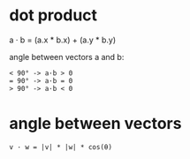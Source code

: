 # dot product
a · b = (a.x * b.x) + (a.y * b.y)

angle between vectors a and b:
```
< 90° -> a·b > 0
= 90° -> a·b = 0
> 90° -> a·b < 0
```

# angle between vectors
```
v · w = |v| * |w| * cos(θ)
```
